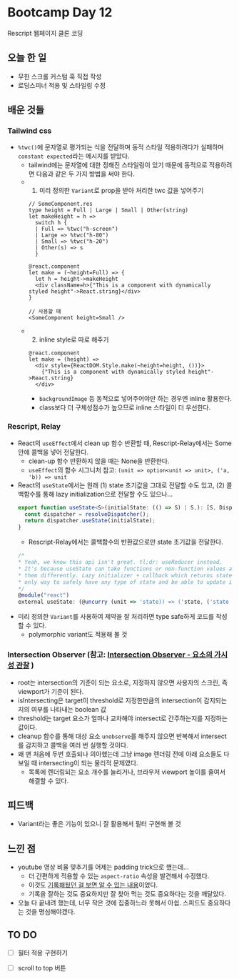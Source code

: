 # Bootcamp Day 12

Rescript 웹페이지 클론 코딩 

## 오늘 한 일
- 무한 스크롤 커스텀 훅 직접 작성
- 로딩스피너 적용 및 스타일링 수정

## 배운 것들

### Tailwind css
- `%twc()`에 문자열로 평가되는 식을 전달하며 동적 스타일 적용하려다가 실패하며 `constant expected`라는 메시지를 받았다.
  - tailwind에는 문자열에 대한 정해진 스타일링이 있기 때문에 동적으로 적용하려면 다음과 같은 두 가지 방법을 써야 한다.
  - 1. 미리 정의한 `Variant`로 prop을 받아 처리한 twc 값을 넣어주기
    ```res
    // SomeComponent.res
    type height = Full | Large | Small | Other(string)
    let makeHeight = h =>
      switch h {
      | Full => %twc("h-screen")
      | Large => %twc("h-80")
      | Small => %twc("h-20")
      | Other(s) => s
      }

    @react.component
    let make = (~height=Full) => {
      let h = height->makeHeight
      <div className=h>{"This is a component with dynamically styled height"->React.string}</div>
    }

    // 사용할 때
    <SomeComponent height=Small />
    ```
  - 2. inline style로 따로 해주기
    ```res
    @react.component
    let make = (height) => 
      <div style={ReactDOM.Style.make(~height=height, ())}>
        {"This is a component with dynamically styled height"->React.string}
      </div>
    ```
    - `backgroundImage` 등 동적으로 넣어주어야만 하는 경우엔 inline 활용한다.
    - class보다 더 구체성점수가 높으므로 inline 스타일이 더 우선한다.

### Rescript, Relay
- React의 `useEffect`에서 clean up 함수 반환할 때, Rescript-Relay에서는 Some 안에 콜백을 넣어 전달한다. 
  - clean-up 함수 반환하지 않을 때는 None을 반환한다. 
  - `useEffect`의 함수 시그니처 참고: `(unit => option<unit => unit>, ('a, 'b)) => unit`
- React의 `useState`에서는 원래 (1) state 초기값을 그대로 전달할 수도 있고, (2) 콜백함수를 통해 lazy initialization으로 전달할 수도 있으나...
  ```ts
  export function useState<S>(initialState: (() => S) | S,): [S, Dispatch<BasicStateAction<S>>] {
    const dispatcher = resolveDispatcher();
    return dispatcher.useState(initialState);
  } 
  ``` 
  - Rescript-Relay에서는 콜백함수의 반환값으로만 state 초기값을 전달한다.
  ```ts
  /*
  * Yeah, we know this api isn't great. tl;dr: useReducer instead.
  * It's because useState can take functions or non-function values and treats
  * them differently. Lazy initializer + callback which returns state is the
  * only way to safely have any type of state and be able to update it correctly.
  */
  @module("react")
  external useState: (@uncurry (unit => 'state)) => ('state, ('state => 'state) => unit) = "useState"
  ```
- 미리 정의한 `Variant`를 사용하여 제약을 잘 처리하면 type safe하게 코드를 작성할 수 있다. 
  - polymorphic variant도 적용해 볼 것

### Intersection Observer (참고: [Intersection Observer - 요소의 가시성 관찰](https://heropy.blog/2019/10/27/intersection-observer/) )
- root는 intersection의 기준이 되는 요소로, 지정하지 않으면 사용자의 스크린, 즉 viewport가 기준이 된다.
- isIntersecting은 target이 threshold로 지정한만큼의 intersection이 감지되는지의 여부를 나타내는 boolean 값
- threshold는 target 요소가 얼마나 교차해야 intersect로 간주하는지를 지정하는 값이다. 
- cleanup 함수를 통해 대상 요소 `unobserve`를 해주지 않으면 반복해서 intersect를 감지하고 콜백을 여러 번 실행할 것이다.
- 왜 맨 처음에 두번 호출되나 의아했는데 그냥 image 렌더링 전에 아래 요소들도 다 보일 때 intersecting이 되는 물리적 문제였다.
  - 목록에 렌더링되는 요소 개수를 늘리거나, 브라우저 viewport 높이를 줄여서 해결할 수 있다.

## 피드백
- Variant라는 좋은 기능이 있으니 잘 활용해서 필터 구현해 볼 것

## 느낀 점
- youtube 영상 비율 맞추기를 어제는 padding trick으로 헀는데... 
  - 더 간편하게 적용할 수 있는 `aspect-ratio` 속성을 발견해서 수정했다. 
  - 이것도 [기록해뒀던 걸 보면 알 수 있는 내용](https://github.com/hanana1253/TIL/blob/main/htmlcss/20210819.md#iframe%EA%B3%BC-%ED%99%94%EB%A9%B4%EB%B9%84%EC%9C%A8)이었다.
  - 기록을 잘하는 것도 중요하지만 잘 찾아 먹는 것도 중요하다는 것을 깨달았다.
- 오늘 다 끝내려 했는데, 너무 작은 것에 집중하느라 못해서 아쉽. 스피드도 중요하다는 것을 명심해야겠다.

## TO DO
- [ ] 필터 적용 구현하기
- [ ] scroll to top 버튼


